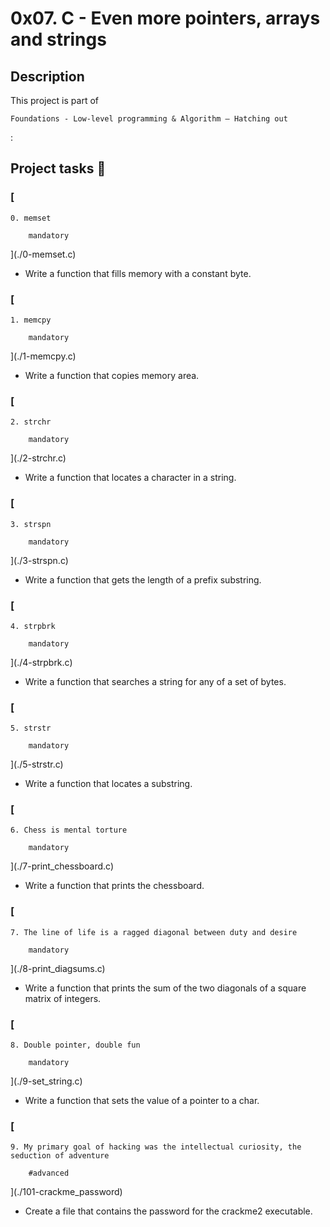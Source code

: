 # 0x07. C - Even more pointers, arrays and strings
## Description
 This project is part of 

    Foundations - Low-level programming & Algorithm ― Hatching out
  :
## Project tasks :wrench:
### [
    0. memset
      
        mandatory
      
](./0-memset.c) 
* Write a function that fills memory with a constant byte.
### [
    1. memcpy
      
        mandatory
      
](./1-memcpy.c) 
* Write a function that copies memory area.
### [
    2. strchr
      
        mandatory
      
](./2-strchr.c) 
* Write a function that locates a character in a string.
### [
    3. strspn
      
        mandatory
      
](./3-strspn.c) 
* Write a function that gets the length of a prefix substring.
### [
    4. strpbrk
      
        mandatory
      
](./4-strpbrk.c) 
* Write a function that searches a string for any of a set of bytes.
### [
    5. strstr
      
        mandatory
      
](./5-strstr.c) 
* Write a function that locates a substring.
### [
    6. Chess is mental torture
      
        mandatory
      
](./7-print_chessboard.c) 
* Write a function that prints the chessboard.
### [
    7. The line of life is a ragged diagonal between duty and desire
      
        mandatory
      
](./8-print_diagsums.c) 
* Write a function that prints the sum of the two diagonals of a square matrix of integers.
### [
    8. Double pointer, double fun
      
        mandatory
      
](./9-set_string.c) 
* Write a function that sets the value of a pointer to a char.
### [
    9. My primary goal of hacking was the intellectual curiosity, the seduction of adventure
      
        #advanced
      
](./101-crackme_password) 
* Create a file that contains the password for the crackme2  executable.
